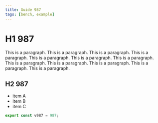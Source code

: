 ```yaml
---
title: Guide 987
tags: [bench, example]
---
```


# H1 987

This is a paragraph. This is a paragraph. This is a paragraph. This is a paragraph. This is a paragraph. This is a paragraph. This is a paragraph. This is a paragraph. This is a paragraph. This is a paragraph. This is a paragraph. This is a paragraph. 

## H2 987

- item A
- item B
- item C

```ts
export const v987 = 987;
```